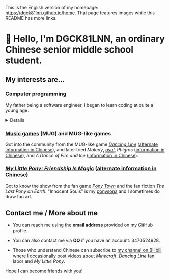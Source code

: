 This is the English version of my homepage: <https://dgck81lnn.github.io/home>. That page features images
while this README has more links.

# 👋 Hello, I'm DGCK81LNN, an ordinary Chinese senior middle school student.

## My interests are...

### Computer programming

My father being a software engineer, I began to learn coding at quite a young age.

<details><summary>Details</summary>

  * Web front-end

    I'm used to developing using Vue.js or plain JavaScript and enjoy creating utility tools or something like that.
    In development, I pay attention to compatibility with mobile devices and screen readers (cos I like to use my
    tools on mobile, ~~and sometimes, use them without looking at the screen~~).

  * Python, Ruby, Node.js &mdash; convenient coding ecosystems

    I enjoy ~~creating useless programs~~ using coding to solve problems I encounter in my other hobbies (music, music
    games) as well, and package managers really make things easier.

  * [Esoteric programming languages][1]

    "Esolangs" test the boundaries of the concept of "programming languages". My favorite esolangs are [Brainfuck][3],
    [Befunge-93][5] and [Wenyan][7].

  * Unity

    I got to know about Unity from the [*Dancing Line*][8] ([alternate information in Chinese][9]) [fan labor][10]
    community and have tried creating my own level. I failed though, due to the fact that the currently existing open-source
    DLFM template projects fail to satisfy me. I have been trying to create a template project (or rather, a developing
    environment) that is easier to use and whose code is more orderly and extensible.

</details>

### [Music games][12] (MUG) and MUG-like games

Got into the community from the MUG-like game [*Dancing Line*][8] ([alternate information in Chinese][9]), and later
tried *Malody*, [*osu!*][15], *Phigros* ([information in Chinese][17]), and *A Dance of Fire and Ice* ([information
in Chinese][19]).

### [*My Little Pony: Friendship Is Magic*][20] ([alternate information in Chinese][22])

Got to know the show from the fan game [*Pony Town*][23] and the fan fiction *The Last Pony on Earth*. "Innocent Souls" is my [ponysona][27] and I sometimes do draw fan art.

## Contact me / More about me

* You can reach me using the **email address** provided on my GitHub profile.

* You can also contact me via **QQ** if you have an account: 3470524928.

* Those who understand Chinese can subscribe to [my channel on Bilibili][28] where I occasionally post videos about *Minecraft*, *Dancing Line* fan labor and *My Little Pony*.

Hope I can become friends with you!

<!-- TODO: make link reference names descriptive, rather than using numbers -->
[1]: https://en.wikipedia.org/wiki/Esoteric_programming_language
[3]: https://en.wikipedia.org/wiki/Brainfuck
[5]: https://en.wikipedia.org/wiki/Befunge
[7]: https://github.com/wenyan-lang/wenyan
[8]: https://dancingline.fandom.com/wiki/Dancing_Line_Wiki
[9]: https://zh.moegirl.org.cn/跳舞的线
[10]: https://en.wikipedia.org/wiki/Fan_labor
[12]: https://en.wikipedia.org/wiki/Music_video_game
[15]: https://en.wikipedia.org/wiki/Osu!
[17]: https://zh.moegirl.org.cn/Phigros
[19]: https://zh.moegirl.org.cn/冰与火之舞
[20]: https://en.wikipedia.org/wiki/My_Little_Pony:_Friendship_Is_Magic
[21]: https://en.wikipedia.iwiki.eu.org/wiki/My_Little_Pony:_Friendship_Is_Magic
[22]: https://zh.moegirl.org.cn/彩虹小马
[23]: https://pony.town/about
[27]: https://en.wikifur.com/wiki/Ponysona
[28]: https://space.bilibili.com/328066747
[29]: https://zh.wikipedia.org/wiki/User:DGCK81LNN
[30]: https://zh.wikipedia.iwiki.eu.org/wiki/User:DGCK81LNN
